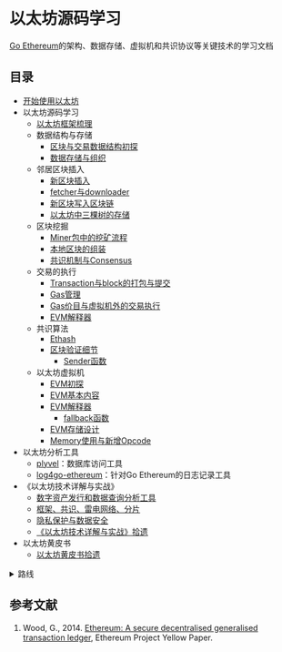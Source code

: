# 以太坊源码学习

[Go Ethereum](https://github.com/ethereum/go-ethereum)的架构、数据存储、虚拟机和共识协议等关键技术的学习文档

## 目录

* [开始使用以太坊](./docs/开始使用以太坊.md)
* 以太坊源码学习
  * [以太坊框架梳理](./docs/以太坊架构梳理.md)
  * 数据结构与存储
      * [区块与交易数据结构初探](./docs/blockTransactionDataStructure.md)
      * [数据存储与组织](./docs/dataStructureStorage.md)
  * 邻居区块插入
      - [新区块插入](./docs/newBlockInsert.md)
      - [fetcher与downloader](./docs/fetcherAndDownLoader.md)
      - [新区块写入区块链](/insertChainAndWriteBlockWithState.md)
      - [以太坊中三棵树的存储](/threeTrees.md)
  * 区块挖掘
      * [Miner包中的挖矿流程](./docs/minerPackage.md)
      * [本地区块的组装](./docs/commitNewWork.md)
      * [共识机制与Consensus](./docs/consensus.md)
  * 交易的执行
      * [Transaction与block的打包与提交](./docs/transactionAndBlock.md)
      * [Gas管理](./docs/GasAndGasLimit.md)
      * [Gas价目与虚拟机外的交易执行](./docs/applyTransaction.md)
      * [EVM解释器](./docs/evmInterpreter.md)
  * 共识算法
      * [Ethash](./docs/Ethash.md)
      * [区块验证细节](./docs/verifyBlock.md)
          * [Sender函数](./docs/sender.md)
  * 以太坊虚拟机
      * [EVM初探](./docs/evm.md) 
      * [EVM基本内容](./docs/evm学习.md)
      * [EVM解释器](./docs/evmInterpreter.md)
          * [fallback函数](./docs/fallbackFunction.md)
      * [EVM存储设计](./docs/evm存储.md)
      * [Memory使用与新增Opcode](./docs/evm存储.md#存储管理)
* 以太坊分析工具
  * [plyvel](./docs/plyvel.md)：数据库访问工具
  * [log4go-ethereum](./docs/log4go.md)：针对Go Ethereum的日志记录工具
* 《以太坊技术详解与实战》
  * [数字资产发行和数据查询分析工具](./docs/以太坊数字资产发行和数据查询分析工具.md)
  * [框架、共识、雷电网络、分片](./docs/ethArchitecture.md)
  * [隐私保护与数据安全](./docs/yyBookPrivacy.md)
  * [《以太坊技术详解与实战》拾遗](./docs/yyanBookOmissions.md)
* 以太坊黄皮书
   * [以太坊黄皮书拾遗](./docs/yellowpaperOmissions.md)  

<details>
    <summary>路线</summary>

| 日期 | 主题 | 作者 | 存档 |
| :-: | :-: | :-: | :-: |
| 2018/3/15 | [搭建以太坊私有链](./docs/firstTryEthBuildPrivateChain.md) | 王浩 | :checkered_flag: |
| 2018/3/20 | [以太坊架构梳理](./docs/以太坊架构梳理.md) | 袁佳豪 | :checkered_flag:  |
| 2018/3/20 | [区块与交易的数据结构初探](./docs/blockTransactionDataStructure.md) | 刘文炎 | :checkered_flag: |
| 2018/3/20 | [共识机制与Consensus包](./docs/consensus.md) | 王浩 |  |
| 2018/3/24 | [Transaction与block的打包与提交](./docs/transactionAndBlock.md) | 袁佳豪 | :checkered_flag: |
| 2018/3/24 | [以太坊物理存储分析](./docs/dataStructureStorage.md#数据的物理存储)<br>[数据库访问工具](./docs/plyvel.md) | 刘文炎 | :checkered_flag: |
| 2018/3/24 | [Miner包中的挖矿流程](./docs/minerPackage.md) | 王浩 |:checkered_flag:  |
| 2018/3/27 | Gas管理 DoS攻击 交易打包与执行 交易堵塞 | 袁佳豪 |  |
| 2018/3/27 | [从世界状态获取账户余额](./docs/accountBalance.md) | 刘文炎 | :checkered_flag: |
| 2018/3/27 | worker中新区块组装与交易提交| 王浩 ||
| 2018/3/30 | [Gas价目与虚拟机外的交易执行](./docs/applyTransaction.md) | 袁佳豪 | :checkered_flag: |
| 2018/3/30 | [改进的默克尔·帕特里夏树](./docs/dataStructureStorage.md#数据的组织形式) | 刘文炎 | :checkered_flag: |
| 2018/3/30 | [新区块的插入](./docs/newBlockInsert.md)<br>[fetcher与downloader](./docs/fetcherAndDownLoader.md) | 王浩 |  |
| 2018/4/4 | [EVM初探](./docs/evm.md) | 袁佳豪 | :checkered_flag: |
| 2018/4/4 | [日志记录工具](./docs/log4go.md)<br>[Sender函数](./docs/sender.md) | 刘文炎 | :checkered_flag: |
| 2018/4/12 | [虚拟机基本内容](./docs/evm学习.md) | 袁佳豪 | :checkered_flag: |
| 2018/4/12 | [以太坊虚拟机解释器](./docs/evmInterpreter.md) | 刘文炎 | :checkered_flag: |
| 2018/4/12 | [新区块写入WriteBlockWithState方法](./docs/insertChainAndWriteBlockWithState.md) | 王浩 |  :checkered_flag: |
| 2018/4/17 | [EVM存储设计](./docs/evm存储.md)| 袁佳豪 |  |
| 2018/4/17 | [以太坊虚拟机释疑](./docs/evmInterpreter.md#%E9%87%8A%E7%96%91%EF%B8%8F) | 刘文炎 | :checkered_flag: |
| 2018/4/17 | [以太坊三棵树](./docs/threeTrees.md) | 王浩 |  |
| 2018/4/23 | [Memory 使用与新增Opcode](./docs/evm存储.md#存储管理) | 袁佳豪 | :checkered_flag: |
| 2018/4/23 | [以太坊虚拟机释疑2](./docs/evmInterpreter.md#%E9%87%8A%E7%96%91%EF%B8%8F)<br>[智能合约的调用方式](./docs/evmInterpreter.md#%E6%99%BA%E8%83%BD%E5%90%88%E7%BA%A6%E8%B0%83%E7%94%A8%E7%9A%84%E6%96%B9%E5%BC%8F)<br>[fallback函数](./docs/fallbackFunction.md) | 刘文炎 | :checkered_flag: |
| 2018/4/28 | [区块验证细节](./docs/verifyBlock.md) | 袁佳豪 |  |
| 2018/4/28 | [黄皮书拾遗](./docs/yellowpaperOmissions.md) | 刘文炎 | :checkered_flag: |
| 2018/5/4 | [《以太坊技术详解与实战》数字资产发行和数据查询分析工具](./docs/以太坊数字资产发行和数据查询分析工具.md) | 袁佳豪 |  |
| 2018/5/4 | [《以太坊技术详解与实战》拾遗](./docs/yyanBookOmissions.md)<br>[《以太坊技术详解与实战》隐私保护与数据安全](./docs/yyBookPrivacy.md) | 刘文炎 | :checkered_flag: |
| 2018/5/4 | [《以太坊技术详解与实战》框架、共识、雷电网络、分片](./docs/ethArchitecture.md) | 王浩 |  |
| 2018/5/6 | [总结汇报](./docs/总结汇报.md) | 袁佳豪<br>王浩<br>刘文炎 | :checkered_flag: |
| 2018/5/18 | [Gas机制总结](./docs/GasAndGasLimit.md) | 袁佳豪 |  |
| 2018/5/18 | [查询任务实战](./docs/dataStructureStorage.md#查询任务实战) | 刘文炎 | :checkered_flag: |

</details>

## 参考文献
1. Wood, G., 2014. [Ethereum: A secure decentralised generalised transaction ledger](https://ethereum.github.io/yellowpaper/paper.pdf), Ethereum Project Yellow Paper.


